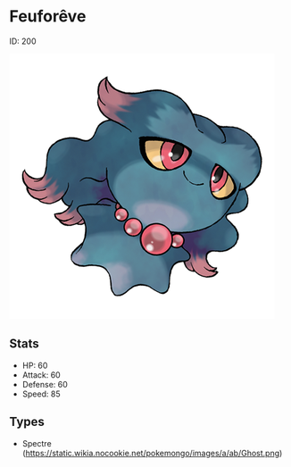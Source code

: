 # Feuforêve


ID: 200

![](https://raw.githubusercontent.com/PokeAPI/sprites/master/sprites/pokemon/other/official-artwork/200.png "Feuforêve")

## Stats


 - HP: 60
 - Attack: 60
 - Defense: 60
 - Speed: 85

## Types


 - Spectre (https://static.wikia.nocookie.net/pokemongo/images/a/ab/Ghost.png)
